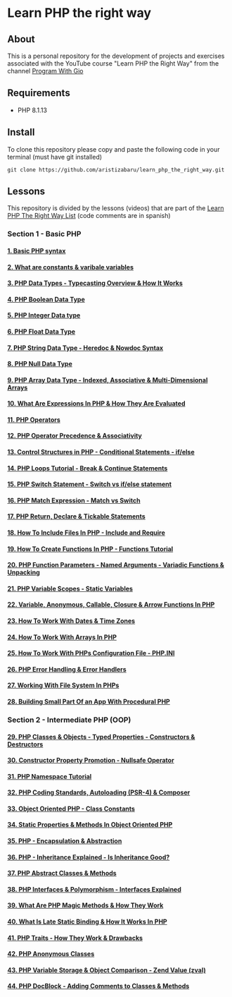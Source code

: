 # Learn PHP the right way

## About

This is a personal repository for the development of projects and exercises associated with the YouTube course "Learn PHP the Right Way" from the channel [Program With Gio](https://www.youtube.com/@ProgramWithGio)

## Requirements

- PHP 8.1.13

## Install

To clone this repository please copy and paste the following code in your terminal (must have git installed)

```
git clone https://github.com/aristizabaru/learn_php_the_right_way.git
```

## Lessons

This repository is divided by the lessons (videos) that are part of the [Learn PHP The Right Way List](https://www.youtube.com/playlist?list=PLr3d3QYzkw2xabQRUpcZ_IBk9W50M9pe-) (code comments are in spanish)

### Section 1 - Basic PHP

#### [1. Basic PHP syntax](1_basic_syntax)

#### [2. What are constants & varibale variables](2_constants_&_variable_variables)

#### [3. PHP Data Types - Typecasting Overview & How It Works](3_data_types)

#### [4. PHP Boolean Data Type](4_boolean_type)

#### [5. PHP Integer Data type](5_integer_type)

#### [6. PHP Float Data Type](6_float_type)

#### [7. PHP String Data Type - Heredoc & Nowdoc Syntax](7_string_type)

#### [8. PHP Null Data Type](8_null_type)

#### [9. PHP Array Data Type - Indexed, Associative & Multi-Dimensional Arrays](8_array_type)

#### [10. What Are Expressions In PHP & How They Are Evaluated](10_expressions)

#### [11. PHP Operators](11_operators)

#### [12. PHP Operator Precedence & Associativity ](12_precedence_associativity)

#### [13. Control Structures in PHP - Conditional Statements - if/else ](13_conditionals)

#### [14. PHP Loops Tutorial - Break & Continue Statements ](14_loops)

#### [15. PHP Switch Statement - Switch vs if/else statement ](15_switch)

#### [16. PHP Match Expression - Match vs Switch ](16_switch)

#### [17. PHP Return, Declare & Tickable Statements ](17_return_declare_tickable)

#### [18. How To Include Files In PHP - Include and Require](18_include_require)

#### [19. How To Create Functions In PHP - Functions Tutorial](19_functions)

#### [20. PHP Function Parameters - Named Arguments - Variadic Functions & Unpacking](20_named_arguments_variadic_functions)

#### [21. PHP Variable Scopes - Static Variables](21_variable_scopes)

#### [22. Variable, Anonymous, Callable, Closure & Arrow Functions In PHP ](22_variable_anonymous_arrow_function)

#### [23. How To Work With Dates & Time Zones ](23_dates_time_zones)

#### [24. How To Work With Arrays In PHP ](24_array_built-in)

#### [25. How To Work With PHPs Configuration File - PHP.INI](25_php_configuration_file)

#### [26. PHP Error Handling & Error Handlers](26_error_handling)

#### [27. Working With File System In PHPs](27_work_file_system)

#### [28. Building Small Part Of an App With Procedural PHP](28_procedural_app)

### Section 2 - Intermediate PHP (OOP)

#### [29. PHP Classes & Objects - Typed Properties - Constructors & Destructors](29_clases_objects)

#### [30. Constructor Property Promotion - Nullsafe Operator](30_constructor_property_promotion_nullsafe)

#### [31. PHP Namespace Tutorial](31_php_namespace)

#### [32. PHP Coding Standards, Autoloading (PSR-4) & Composer](32_autoloading_composer)

#### [33. Object Oriented PHP - Class Constants](33_class_constants)

#### [34. Static Properties & Methods In Object Oriented PHP](34_static_properties_methods)

#### [35. PHP - Encapsulation & Abstraction](35_encapsulation_abstraction)

#### [36. PHP - Inheritance Explained - Is Inheritance Good?](36_inheritance)

#### [37. PHP Abstract Classes & Methods ](37_abstract_class_methods)

#### [38. PHP Interfaces & Polymorphism - Interfaces Explained](38_interfaces_polymorphism)

#### [39. What Are PHP Magic Methods & How They Work](39_magic_methods)

#### [40. What Is Late Static Binding & How It Works In PHP](40_late_static_binding)

#### [41. PHP Traits - How They Work & Drawbacks](41_traits)

#### [42. PHP Anonymous Classes](42_anonymous_classes)

#### [43. PHP Variable Storage & Object Comparison - Zend Value (zval)](43_object_comparison)

#### [44. PHP DocBlock - Adding Comments to Classes & Methods](44_docblock)
